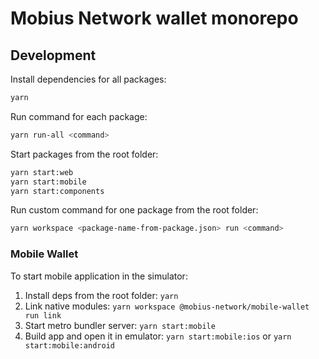 # Mobius Network wallet monorepo

## Development

Install dependencies for all packages:

```sh
yarn
```

Run command for each package:

```sh
yarn run-all <command>
```

Start packages from the root folder:

```sh
yarn start:web
yarn start:mobile
yarn start:components
```

Run custom command for one package from the root folder:

```sh
yarn workspace <package-name-from-package.json> run <command>
```

### Mobile Wallet

To start mobile application in the simulator:

1. Install deps from the root folder: `yarn`
2. Link native modules: `yarn workspace @mobius-network/mobile-wallet run link`
3. Start metro bundler server: `yarn start:mobile`
4. Build app and open it in emulator: `yarn start:mobile:ios` or `yarn start:mobile:android`
